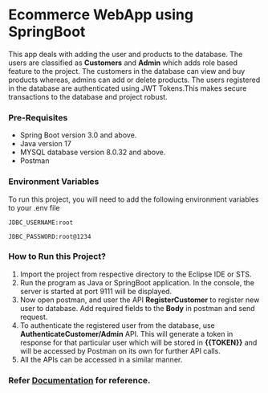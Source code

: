 # Ecommerce WebApp using SpringBoot
This app deals with adding the user and products to the database. The users are classified as **Customers** and **Admin** which adds role based feature to the project. The customers in the database can view and buy products whereas, admins can add or delete products. The users registered in the database are authenticated using JWT Tokens.This makes secure transactions to the database and project robust.

### Pre-Requisites
* Spring Boot version 3.0 and above.
* Java version 17
* MYSQL database version 8.0.32 and above.
* Postman 

### Environment Variables

To run this project, you will need to add the following environment variables to your .env file

`JDBC_USERNAME:root`

`JDBC_PASSWORD:root@1234`

### How to Run this Project?

1. Import the project from respective directory to the Eclipse IDE or STS.
2. Run the program as Java or SpringBoot application. In the console, the server is started at port 9111 will be displayed.
3. Now open postman, and user the API **RegisterCustomer** to register new user to database. Add required fields to the **Body** in postman and send request.
4. To authenticate the registered user from the database, use **AuthenticateCustomer/Admin** API. This will generate a token in response for that particular user which will be stored in **{{TOKEN}}** and will be accessed by Postman on its own for further API calls.
5. All the APIs can be accessed in a similar manner.
### Refer [Documentation](https://drive.google.com/file/d/1XwXUHgMPkGAldr6JuSRzGXVGKIosZ7Nq/view?usp=share_link) for reference.
